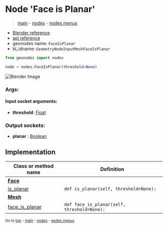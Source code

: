 # Node 'Face is Planar'

> [main](../structure.md) - [nodes](nodes.md) - [nodes menus](nodes_menus.md)

- [Blender reference](https://docs.blender.org/manual/en/latest/modeling/geometry_nodes/mesh/face_is_planar.html)
- [api reference](https://docs.blender.org/api/current/bpy.types.GeometryNodeInputMeshFaceIsPlanar.html)
- geonodes name: `FaceIsPlanar`
- bl_idname: `GeometryNodeInputMeshFaceIsPlanar`

```python
from geonodes import nodes

node = nodes.FaceIsPlanar(threshold=None)
```

![Blender Image](https://docs.blender.org/manual/en/latest/_images/node-types_GeometryNodeInputMeshFaceIsPlanar.webp)

### Args:

#### Input socket arguments:

- **threshold**: [Float](Float.md)

### Output sockets:

- **planar** : [Boolean](Boolean.md)

## Implementation

| Class or method name | Definition |
|----------------------|------------|
| **[Face](Face.md)** |
| [is_planar](Face.md#is_planar) | `def is_planar(self, threshold=None):` |
| **[Mesh](Mesh.md)** |
| [face_is_planar](Mesh.md#face_is_planar) | `def face_is_planar(self, threshold=None):` |
<sub>Go to [top](#node-Face-is-Planar) - [main](../structure.md) - [nodes](nodes.md) - [nodes menus](nodes_menus.md)</sub>

